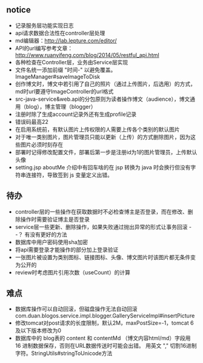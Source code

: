 
## notice
- 记录服务层功能实现日志
- api请求数据合法性在controller层处理
- md编辑器：http://lab.lepture.com/editor/
- API的url编写参考文章：http://www.ruanyifeng.com/blog/2014/05/restful_api.html
- 各种检查在Controller层，业务由Service层实现
- 文件名统一添加前缀 "时间-" 以避免覆盖。ImageManager#saveImageToDisk
- 创作博文时，博文中若引用了自己的照片（通过上传图片，后选用）的方式，md时url要遵守ImageController的url格式
- src-java-service&web.api的分包原则为读者操作博文（audience），博文通用（blog），博主管理（blogger）
- 注册时除了生成account记录外还有生成profile记录
- 错误码最高22
- 在启用系统前，有默认图片上传权限的人需要上传各个类别的默认图片
- 对于唯一类别图片，图片管理员只能以更新（上传）的方式删除图片，因为这些图片必须时刻存在
- 部署时记得修改配置文件，部署后第一步是注册id为1的图片管理员，上传默认头像
- setting.jsp aboutMe 介绍中有回车啥的在 jsp 转换为 java 时会换行但没有字符串连接符，导致签到 js 变量定义出错。

## 待办
- controller层的一些操作在获取数据时不必检查博主是否登录，而在修改、删除操作时需要验证博主是否登录
- service层一些更新、删除操作，如果失败通过抛出异常的形式让事务回滚 --？ 有没有更好的方法
- 数据库中用户密码使用sha加密
- 将api需要登录才能操作的部分加上登录验证
- 一张图片被设置为类别图标、链接图标、头像、博文图片时该图片都无条件变为公开的
- review时考虑图片引用次数（useCount）的计算

## 难点<br>
- 数据库操作可以自动回滚，但磁盘操作无法自动回滚
com.duan.blogos.service.impl.blogger.GalleryServiceImpl#insertPicture
- 修改tomcat对post请求的长度限制，默认2M，maxPostSize=-1，tomcat 6及以下版本修改为0
- 数据库中的 blog表的 content 和 contentMd （博文内容html/md）字段用 16 进制数据保存，否则在URL数据传送时可能会出错。
用英文 "," 切割16进制字符。StringUtils#stringToUnicode方法